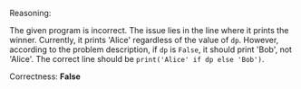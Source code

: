 Reasoning:

The given program is incorrect. The issue lies in the line where it prints the winner. Currently, it prints 'Alice' regardless of the value of `dp`. However, according to the problem description, if `dp` is `False`, it should print 'Bob', not 'Alice'. The correct line should be `print('Alice' if dp else 'Bob')`.

Correctness: **False**